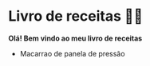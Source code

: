 # Livro de receitas :man_cook:

**Olá! Bem vindo ao meu livro de receitas**

- Macarrao de panela de pressão



